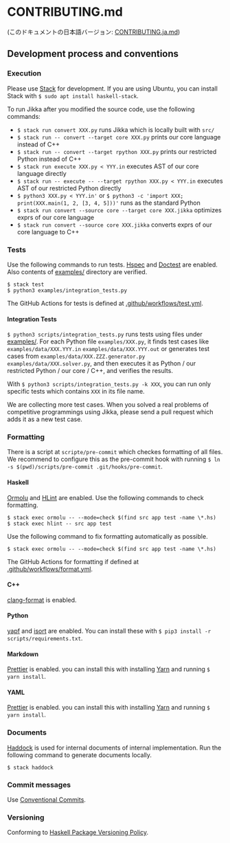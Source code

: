 # CONTRIBUTING.md

(このドキュメントの日本語バージョン: [CONTRIBUTING.ja.md](https://github.com/kmyk/Jikka/blob/master/CONTRIBUTING.ja.md))

## Development process and conventions

### Execution

Please use [Stack](https://www.haskellstack.org/) for development.
If you are using Ubuntu, you can install Stack with `$ sudo apt install haskell-stack`.

To run Jikka after you modified the source code, use the following commands:

- `$ stack run convert XXX.py` runs Jikka which is locally built with `src/`
- `$ stack run -- convert --target core XXX.py` prints our core language instead of C++
- `$ stack run -- convert --target rpython XXX.py` prints our restricted Python instead of C++
- `$ stack run execute XXX.py < YYY.in` executes AST of our core language directly
- `$ stack run -- execute -- --target rpython XXX.py < YYY.in` executes AST of our restricted Python directly
- `$ python3 XXX.py < YYY.in'` or `$ python3 -c 'import XXX; print(XXX.main(1, 2, [3, 4, 5]))'` runs as the standard Python
- `$ stack run convert --source core --target core XXX.jikka` optimizes exprs of our core language
- `$ stack run convert --source core XXX.jikka` converts exprs of our core language to C++

### Tests

Use the following commands to run tests.
[Hspec](https://hspec.github.io/) and [Doctest](https://hackage.haskell.org/package/doctest) are enabled.
Also contents of [examples/](https://github.com/kmyk/Jikka/tree/master/examples) directory are verified.

```console
$ stack test
$ python3 examples/integration_tests.py
```

The GitHub Actions for tests is defined at [.github/workflows/test.yml](https://github.com/kmyk/Jikka/blob/master/.github/workflows/test.yml).

#### Integration Tests

`$ python3 scripts/integration_tests.py` runs tests using files under [examples/](https://github.com/kmyk/Jikka/tree/master/examples).
For each Python file `examples/XXX.py`, it finds test cases like `examples/data/XXX.YYY.in` `examples/data/XXX.YYY.out` or generates test cases from `examples/data/XXX.ZZZ.generator.py` `examples/data/XXX.solver.py`, and then executes it as Python / our restricted Python / our core / C++, and verifies the results.

With `$ python3 scripts/integration_tests.py -k XXX`, you can run only specific tests which contains `XXX` in its file name.

We are collecting more test cases.
When you solved a real problems of competitive programmings using Jikka, please send a pull request which adds it as a new test case.

### Formatting

There is a script at `scripte/pre-commit` which checkes formatting of all files.
We recommend to configure this as the pre-commit hook with running `$ ln -s $(pwd)/scripts/pre-commit .git/hooks/pre-commit`.

#### Haskell

[Ormolu](https://github.com/tweag/ormolu) and [HLint](https://github.com/ndmitchell/hlint) are enabled.
Use the following commands to check formatting.

```console
$ stack exec ormolu -- --mode=check $(find src app test -name \*.hs)
$ stack exec hlint -- src app test
```

Use the following command to fix formatting automatically as possible.

```console
$ stack exec ormolu -- --mode=check $(find src app test -name \*.hs)
```

The GitHub Actions for formatting if defined at [.github/workflows/format.yml](https://github.com/kmyk/Jikka/blob/master/.github/workflows/format.yml).

#### C++

[clang-format](https://clang.llvm.org/docs/ClangFormat.html) is enabled.

#### Python

[yapf](https://github.com/google/yapf) and [isort](https://github.com/PyCQA/isort) are enabled.
You can install these with `$ pip3 install -r scripts/requirements.txt`.

#### Markdown

[Prettier](https://prettier.io/) is enabled.
you can install this with installing [Yarn](https://yarnpkg.com/) and running `$ yarn install`.

#### YAML

[Prettier](https://prettier.io/) is enabled.
you can install this with installing [Yarn](https://yarnpkg.com/) and running `$ yarn install`.

### Documents

[Haddock](https://www.haskell.org/haddock/) is used for internal documents of internal implementation.
Run the following command to generate documents locally.

```console
$ stack haddock
```

### Commit messages

Use [Conventional Commits](https://www.conventionalcommits.org/).

### Versioning

Conforming to [Haskell Package Versioning Policy](https://pvp.haskell.org/).
